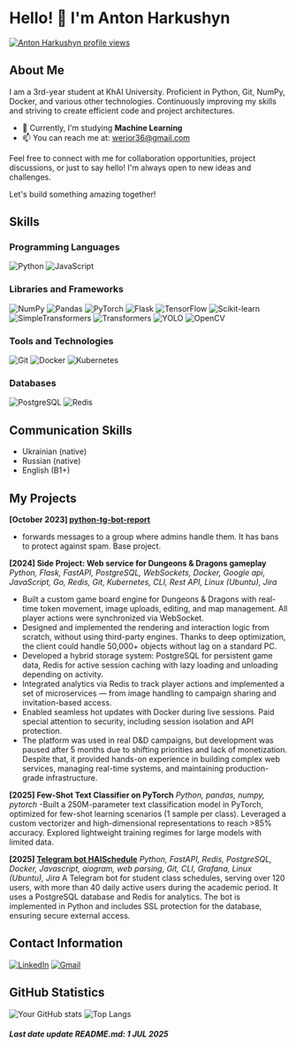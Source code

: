 # Hello! 👋 I'm Anton Harkushyn

[![Anton Harkushyn profile views](https://u8views.com/api/v1/github/profiles/75950532/views/day-week-month-total-count.svg)](https://u8views.com/github/Anton293)  <!-- Cool stuff, too bad it's rubbish :) -->

## About Me

I am a 3rd-year student at KhAI University. Proficient in Python, Git, NumPy, Docker, and various other technologies. Continuously improving my skills and striving to create efficient code and project architectures.

- 🌱 Currently, I'm studying  **Machine Learning**
- 📫 You can reach me at: [werior36@gmail.com](mailto:werior36@gmail.com)

Feel free to connect with me for collaboration opportunities, project discussions, or just to say hello! I'm always open to new ideas and challenges.

Let's build something amazing together!

## Skills

### Programming Languages
![Python](https://img.shields.io/badge/-Python-3776AB?style=flat-square&logo=python&logoColor=white)
![JavaScript](https://img.shields.io/badge/-JavaScript-F7DF1E?style=flat-square&logo=javascript&logoColor=black)
<!--
![Java](https://img.shields.io/badge/-Java-007396?style=flat-square&logo=java&logoColor=white)
![Go](https://img.shields.io/badge/-Go-00ADD8?style=flat-square&logo=go&logoColor=white)
-->

### Libraries and Frameworks
![NumPy](https://img.shields.io/badge/-NumPy-013243?style=flat-square&logo=numpy&logoColor=white)
![Pandas](https://img.shields.io/badge/-Pandas-150458?style=flat-square&logo=pandas&logoColor=white)
![PyTorch](https://img.shields.io/badge/-PyTorch-EE4C2C?style=flat-square&logo=pytorch&logoColor=white)
![Flask](https://img.shields.io/badge/-Flask-000000?style=flat-square&logo=flask&logoColor=white)
![TensorFlow](https://img.shields.io/badge/-TensorFlow-FF6F00?style=flat-square&logo=tensorflow&logoColor=white)
![Scikit-learn](https://img.shields.io/badge/-Scikit--learn-F7931E?style=flat-square&logo=scikit-learn&logoColor=white)
![SimpleTransformers](https://img.shields.io/badge/-SimpleTransformers-000000?style=flat-square)
![Transformers](https://img.shields.io/badge/-Transformers-3178C6?style=flat-square)
![YOLO](https://img.shields.io/badge/-YOLO-FFA500?style=flat-square)
![OpenCV](https://img.shields.io/badge/-OpenCV-5C3EE8?style=flat-square&logo=opencv&logoColor=white)
<!--![React.js](https://img.shields.io/badge/-React.js-61DAFB?style=flat-square&logo=react&logoColor=white)-->

### Tools and Technologies
![Git](https://img.shields.io/badge/-Git-F05032?style=flat-square&logo=git&logoColor=white)
![Docker](https://img.shields.io/badge/-Docker-2496ED?style=flat-square&logo=docker&logoColor=white)
![Kubernetes](https://img.shields.io/badge/-Kubernetes-326CE5?style=flat-square&logo=kubernetes&logoColor=white)

<!--
### DevOps
![GitHub Actions](https://img.shields.io/badge/-GitHub%20Actions-2088FF?style=flat-square&logo=github-actions&logoColor=white)
![Travis CI](https://img.shields.io/badge/-Travis%20CI-3EAAAF?style=flat-square&logo=travis-ci&logoColor=white)
-->

### Databases
![PostgreSQL](https://img.shields.io/badge/-PostgreSQL-336791?style=flat-square&logo=postgresql&logoColor=white)
![Redis](https://img.shields.io/badge/-Redis-DC382D?style=flat-square&logo=redis&logoColor=white)

## Communication Skills
- Ukrainian (native)
- Russian (native)
- English (B1+)


## My Projects

**[October 2023] [python-tg-bot-report](https://github.com/Anton293/python-tg-bot-report)**
- forwards messages to a group where admins handle them. It has bans to protect against spam. Base project.


**[2024] Side Project: Web service for Dungeons & Dragons gameplay**  
*Python, Flask, FastAPI, PostgreSQL, WebSockets, Docker, Google api, JavaScript, Go, Redis, Git, Kubernetes, CLI, Rest API, Linux (Ubuntu), Jira*

- Built a custom game board engine for Dungeons & Dragons with real-time token movement, image uploads, editing, and map management. All player actions were synchronized via WebSocket.
- Designed and implemented the rendering and interaction logic from scratch, without using third-party engines. Thanks to deep optimization, the client could handle 50,000+ objects without lag on a standard PC.
- Developed a hybrid storage system: PostgreSQL for persistent game data, Redis for active session caching with lazy loading and unloading depending on activity.
- Integrated analytics via Redis to track player actions and implemented a set of microservices — from image handling to campaign sharing and invitation-based access.
- Enabled seamless hot updates with Docker during live sessions. Paid special attention to security, including session isolation and API protection.
- The platform was used in real D&D campaigns, but development was paused after 5 months due to shifting priorities and lack of monetization. Despite that, it provided hands-on experience in building complex web services, managing real-time systems, and maintaining production-grade infrastructure.


**[2025] Few-Shot Text Classifier on PyTorch**
*Python, pandas, numpy, pytorch*
-Built a 250M-parameter text classification model in PyTorch, optimized for few-shot learning scenarios (1 sample per class). Leveraged a custom vectorizer and high-dimensional representations to reach >85% accuracy. Explored lightweight training regimes for large models with limited data.


**[2025] [Telegram bot HAISchedule](t.me/@khai_now_bot)**
*Python, FastAPI, Redis, PostgreSQL, Docker, Javascript, aiogram, web parsing, Git, CLI, Grafana, Linux (Ubuntu), Jira*
A Telegram bot for student class schedules, serving over 120 users, with more than 40 daily active users during the academic period. It uses a PostgreSQL database and Redis for analytics. 
The bot is implemented in Python and includes SSL protection for the database, ensuring secure external access.


## Contact Information

[![LinkedIn](https://img.shields.io/badge/-LinkedIn-0077B5?style=flat-square&logo=linkedin&logoColor=white)](https://www.linkedin.com/in/anton-harkushyn-124bba310/)
[![Gmail](https://img.shields.io/badge/-Gmail-D14836?style=flat-square&logo=gmail&logoColor=white)](mailto:werior36@gmail.com)

## GitHub Statistics <!-- Another nonsense, but looks cool :) -->

![Your GitHub stats](https://github-readme-stats.vercel.app/api?username=Anton293&show_icons=true&theme=radical)
![Top Langs](https://github-readme-stats.vercel.app/api/top-langs/?username=Anton293&layout=compact&theme=radical)

##### Last date update README.md: 1 JUL 2025

